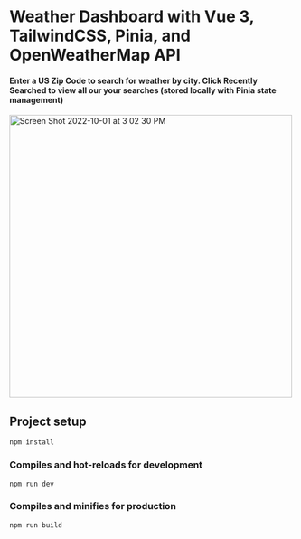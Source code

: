 # Weather Dashboard with Vue 3, TailwindCSS, Pinia, and OpenWeatherMap API

#### Enter a US Zip Code to search for weather by city. Click Recently Searched to view all our your searches (stored locally with Pinia state management)

<img width="500" alt="Screen Shot 2022-10-01 at 3 02 30 PM" src="https://user-images.githubusercontent.com/49799116/193426406-c34be7c3-4a2b-417f-8e83-23e94b79bf41.png">

## Project setup
```
npm install
```

### Compiles and hot-reloads for development
```
npm run dev
```

### Compiles and minifies for production
```
npm run build
```
